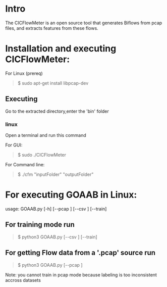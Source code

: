 # Intro
The CICFlowMeter is an open source tool that generates Biflows from pcap files, and extracts features from these flows.

# Installation and executing CICFlowMeter:

For Linux (prereq)

> $ sudo apt-get install libpcap-dev

## Executing
Go to the extracted directory,enter the 'bin' folder

### linux
Open a terminal and run this command

For GUI:
> $ sudo ./CICFlowMeter

For Command line:
> $ ./cfm "inputFolder" "outputFolder"

# For executing GOAAB in Linux:

usage: GOAAB.py [-h] [--pcap <pcap file name>] [--csv <csv file name>] [--train]
  
## For training mode run
> $ python3 GOAAB.py [--csv <csv file name>] [--train]

## For getting Flow data from a '.pcap' source run
> $ python3 GOAAB.py  [--pcap <pcap file name>]

Note: you cannot train in pcap mode because labeling is too inconsistent accross datasets


